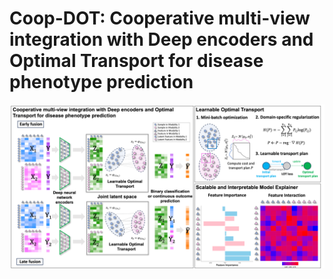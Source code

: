 # Coop-DOT: Cooperative multi-view integration with Deep encoders and Optimal Transport for disease phenotype prediction


![Title](images/Fig1_Coop_Git.png "Title")
